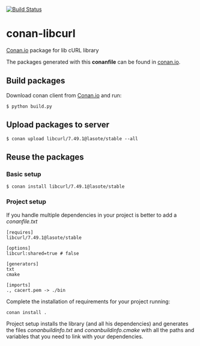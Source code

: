 [![Build Status](https://travis-ci.org/lasote/conan-libcurl.svg)](https://travis-ci.org/lasote/conan-libcurl)


# conan-libcurl

[Conan.io](https://conan.io) package for lib cURL library

The packages generated with this **conanfile** can be found in [conan.io](https://conan.io/source/libcurl/7.49.1/lasote/stable).

## Build packages

Download conan client from [Conan.io](https://conan.io) and run:

    $ python build.py

## Upload packages to server

    $ conan upload libcurl/7.49.1@lasote/stable --all
    
## Reuse the packages

### Basic setup

    $ conan install libcurl/7.49.1@lasote/stable
    
### Project setup

If you handle multiple dependencies in your project is better to add a *conanfile.txt*
    
    [requires]
    libcurl/7.49.1@lasote/stable

    [options]
    libcurl:shared=true # false
    
    [generators]
    txt
    cmake

    [imports]
    ., cacert.pem -> ./bin

Complete the installation of requirements for your project running:</small></span>

    conan install . 

Project setup installs the library (and all his dependencies) and generates the files *conanbuildinfo.txt* and *conanbuildinfo.cmake* with all the paths and variables that you need to link with your dependencies.

